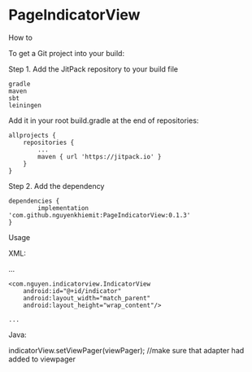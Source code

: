 # PageIndicatorView


How to

To get a Git project into your build:

Step 1. Add the JitPack repository to your build file

    gradle
    maven
    sbt
    leiningen

Add it in your root build.gradle at the end of repositories:

	allprojects {
		repositories {
			...
			maven { url 'https://jitpack.io' }
		}
	}

Step 2. Add the dependency

	dependencies {
	        implementation 'com.github.nguyenkhiemit:PageIndicatorView:0.1.3'
	}
	
Usage

XML:

<RelativeLayout>
    ...

	<com.nguyen.indicatorview.IndicatorView
        android:id="@+id/indicator"
        android:layout_width="match_parent"
        android:layout_height="wrap_content"/>

    ...
</RelativeLayout>

Java:

  indicatorView.setViewPager(viewPager); //make sure that adapter had added to viewpager

